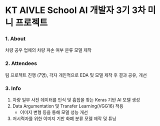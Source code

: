 # KT AIVLE School AI 개발자 3기 3차 미니 프로젝트

### 1. About

차량 공우 업체의 차량 파손 여부 분류 모델 제작

### 2. Attendees

팀 프로젝트 진행 (7명), 각자 개인적으로 EDA 및 모델 제작 후 결과 공유, 개선

### 3. Info

1. 차량 일부 사진 데이터를 인식 및 흠집을 찾는 Keras 기반 AI 모델 생성
2. Data Argumentation 및 Transfer Learning(VGG16) 적용
   - 이미지 변형 등을 통해 모델 성능 개선
3. 저시력자를 위한 이미지 기반 화폐 분류 모델 제작 및 튜닝 
